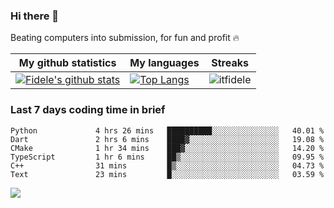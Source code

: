 ### Hi there 👋
<p>Beating computers into submission, for fun and profit 🔥</p>

|My github statistics|My languages|Streaks|
|-|-|-|
|[![Fidele's github stats](https://github-readme-stats.vercel.app/api?username=itfidele&count_private=true&show_icons=true&theme=dark&hide_title=true)](https://github.com/itfidele)|[![Top Langs](https://github-readme-stats.vercel.app/api/top-langs/?username=itfidele&show_icons=true&langs_count=10&theme=dark&layout=compact&hide_title=true)](https://github.com/itfidele)|![itfidele](https://github-readme-streak-stats.herokuapp.com/?user=itfidele&theme=dark)

### Last 7 days coding time in brief
<!--START_SECTION:waka-->

```text
Python             4 hrs 26 mins   ██████████░░░░░░░░░░░░░░░   40.01 %
Dart               2 hrs 6 mins    ████▓░░░░░░░░░░░░░░░░░░░░   19.08 %
CMake              1 hr 34 mins    ███▓░░░░░░░░░░░░░░░░░░░░░   14.20 %
TypeScript         1 hr 6 mins     ██▒░░░░░░░░░░░░░░░░░░░░░░   09.95 %
C++                31 mins         █▒░░░░░░░░░░░░░░░░░░░░░░░   04.73 %
Text               23 mins         █░░░░░░░░░░░░░░░░░░░░░░░░   03.59 %
```

<!--END_SECTION:waka-->

![](https://komarev.com/ghpvc/?username=itfidele)
